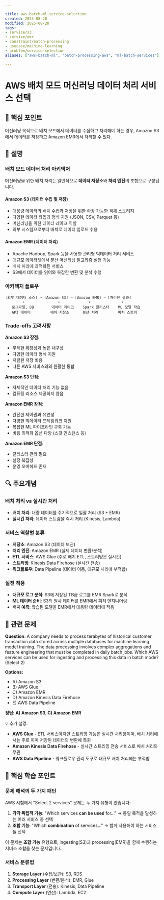 ```yaml
---

title: aws-batch-ml-service-selection
created: 2025-08-20
modified: 2025-08-20
tags:
- service/s3
- service/emr
- constraint/batch-processing
- usecase/machine-learning
- problem/service-selection
aliases: ["aws-batch-ml", "batch-processing-aws", "ml-batch-services"]

---
```


# AWS 배치 모드 머신러닝 데이터 처리 서비스 선택

## 🎯 핵심 포인트

머신러닝 목적으로 배치 모드에서 데이터를 수집하고 처리해야 하는 경우, Amazon S3에서 데이터를 저장하고 Amazon EMR에서 처리할 수 있다.

## 📝 설명

### 배치 모드 데이터 처리 아키텍처

머신러닝을 위한 배치 처리는 일반적으로 **데이터 저장소**와 **처리 엔진**의 조합으로 구성됩니다.

#### Amazon S3 (데이터 수집 및 저장)
- 대용량 데이터의 배치 수집과 저장을 위한 확장 가능한 객체 스토리지
- 다양한 데이터 타입과 형식 지원 (JSON, CSV, Parquet 등)
- 머신러닝을 위한 데이터 레이크 역할
- 외부 시스템으로부터 배치로 데이터 업로드 수용

#### Amazon EMR (데이터 처리)
- Apache Hadoop, Spark 등을 사용한 관리형 빅데이터 처리 서비스
- 대규모 데이터셋에서 분산 머신러닝 알고리즘 실행 가능
- 배치 처리에 최적화된 서비스
- S3에서 데이터를 읽어와 복잡한 변환 및 분석 수행

### 아키텍처 플로우

```
[외부 데이터 소스] → [Amazon S3] → [Amazon EMR] → [처리된 결과]
        ↓               ↓             ↓              ↓
   로그파일, DB        데이터 레이크    Spark 클러스터    ML 모델 학습
   API 데이터         배치 저장소      분산 처리         피처 스토어
```

### Trade-offs 고려사항

**Amazon S3 장점**:
- 무제한 확장성과 높은 내구성
- 다양한 데이터 형식 지원
- 저렴한 저장 비용
- 다른 AWS 서비스와의 원활한 통합

**Amazon S3 단점**:
- 자체적인 데이터 처리 기능 없음
- 컴퓨팅 리소스 제공하지 않음

**Amazon EMR 장점**:
- 완전한 제어권과 유연성
- 다양한 빅데이터 프레임워크 지원
- 복잡한 ML 파이프라인 구축 가능
- 비용 최적화 옵션 다양 (스팟 인스턴스 등)

**Amazon EMR 단점**:
- 클러스터 관리 필요
- 설정 복잡성
- 운영 오버헤드 존재

## 🔍 주요개념

### 배치 처리 vs 실시간 처리

- **배치 처리**: 대량 데이터를 주기적으로 일괄 처리 (S3 + EMR)
- **실시간 처리**: 데이터 스트림을 즉시 처리 (Kinesis, Lambda)

### 서비스 역할별 분류

- **저장소**: Amazon S3 (데이터 보관)
- **처리 엔진**: Amazon EMR (실제 데이터 변환/분석)
- **ETL 서비스**: AWS Glue (주로 배치 ETL, 스트리밍은 실시간)
- **스트리밍**: Kinesis Data Firehose (실시간 전송)
- **워크플로우**: Data Pipeline (데이터 이동, 대규모 처리에 부적합)

### 실전 적용

- **대규모 로그 분석**: S3에 저장된 TB급 로그를 EMR Spark로 분석
- **ML 데이터 준비**: S3의 원시 데이터를 EMR에서 피처 엔지니어링
- **배치 예측**: 학습된 모델을 EMR에서 대용량 데이터에 적용

## 📝 관련 문제

**Question:** A company needs to process terabytes of historical customer transaction data stored across multiple databases for machine learning model training. The data processing involves complex aggregations and feature engineering that must be completed in daily batch jobs. Which AWS services can be used for ingesting and processing this data in batch mode? (Select 2)

**Options:**

- A) Amazon S3
- B) AWS Glue  
- C) Amazon EMR
- D) Amazon Kinesis Data Firehose
- E) AWS Data Pipeline

**정답: A) Amazon S3, C) Amazon EMR**

💡 추가 설명:

- **AWS Glue** - ETL 서비스이지만 스트리밍 기능은 실시간 처리용이며, 배치 처리에서는 주로 이미 저장된 데이터의 변환에 특화
- **Amazon Kinesis Data Firehose** - 실시간 스트리밍 전송 서비스로 배치 처리와 무관
- **AWS Data Pipeline** - 워크플로우 관리 도구로 대규모 배치 처리에는 부적합

## 🔑 핵심 학습 포인트

### 문제 해석의 두 가지 패턴

AWS 시험에서 "Select 2 services" 문제는 두 가지 유형이 있습니다:

1. **각각 독립적 기능**: "Which services **can be used** for..." → 동일 목적을 달성하는 여러 서비스 중 선택
2. **조합 기능**: "Which **combination** of services..." → 함께 사용해야 하는 서비스들 선택

이 문제는 **조합 기능** 유형으로, ingesting(S3)과 processing(EMR)을 함께 수행하는 서비스 조합을 찾는 문제입니다.

### 서비스 분류법
1. **Storage Layer** (수집/보관): S3, RDS  
2. **Processing Layer** (변환/분석): EMR, Glue
3. **Transport Layer** (전송): Kinesis, Data Pipeline
4. **Compute Layer** (연산): Lambda, EC2